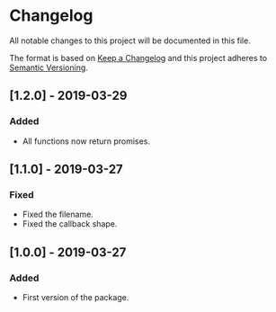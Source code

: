 # Changelog
All notable changes to this project will be documented in this file.

The format is based on [Keep a Changelog](http://keepachangelog.com/en/1.0.0/)
and this project adheres to [Semantic Versioning](http://semver.org/spec/v2.0.0.html).


## [1.2.0] - 2019-03-29
### Added
- All functions now return promises.


## [1.1.0] - 2019-03-27
### Fixed
- Fixed the filename.
- Fixed the callback shape.


## [1.0.0] - 2019-03-27
### Added
- First version of the package.